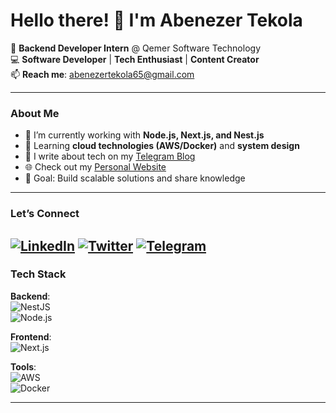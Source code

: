 # Hello there! 👋 I'm Abenezer Tekola

🚀 **Backend Developer Intern** @ Qemer Software Technology  
💻 **Software Developer** | **Tech Enthusiast** | **Content Creator**  
📫 **Reach me**: [abenezertekola65@gmail.com](mailto:abenezertekola65@gmail.com)  

---

### **About Me**  
- 🔭 I’m currently working with **Node.js, Next.js, and Nest.js**  
- 🌱 Learning **cloud technologies (AWS/Docker)** and **system design**  
- 📝 I write about tech on my [Telegram Blog](https://t.me/abtech_hub)  
- 🌐 Check out my [Personal Website](https://abenezertekola.netlify.app/)  
- 🎯 Goal: Build scalable solutions and share knowledge  
  

---

### **Let’s Connect**  
[![LinkedIn](https://img.shields.io/badge/-LinkedIn-%230077B5?style=flat&logo=linkedin&logoColor=white)](https://linkedin.com/in/abenezer-tekola-69b59536b) [![Twitter](https://img.shields.io/badge/-Twitter-%231DA1F2?style=flat&logo=twitter&logoColor=white)](https://twitter.com/ApparoT30142) [![Telegram](https://img.shields.io/badge/-Telegram-%232CA5E0?style=flat&logo=telegram&logoColor=white)](https://t.me/abtech_hub)
---

### **Tech Stack**  
**Backend**:  
![NestJS](https://img.shields.io/badge/-NestJS-%E0234E?style=flat&logo=nestjs&logoColor=white)  
![Node.js](https://img.shields.io/badge/-Node.js-%339933?style=flat&logo=nodedotjs&logoColor=white)  

**Frontend**:  
![Next.js](https://img.shields.io/badge/-Next.js-%23000000?style=flat&logo=nextdotjs&logoColor=white)  

**Tools**:  
![AWS](https://img.shields.io/badge/-AWS-%23232F3E?style=flat&logo=amazonaws&logoColor=white)  
![Docker](https://img.shields.io/badge/-Docker-%2496ED?style=flat&logo=docker&logoColor=white)  

---



